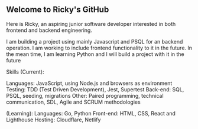 ## Welcome to Ricky's GitHub
<!--
**Colorrr34/Colorrr34** is a ✨ _special_ ✨ repository because its `README.md` (this file) appears on your GitHub profile.

Here are some ideas to get you started:

- 🔭 I’m currently working on ...
- 🌱 I’m currently learning ...
- 👯 I’m looking to collaborate on ...
- 🤔 I’m looking for help with ...
- 💬 Ask me about ...
- 📫 How to reach me: ...
- 😄 Pronouns: ...
- ⚡ Fun fact: ...
-->

Here is Ricky, an aspiring junior software developer interested in both frontend and backend engineering. 

I am building a project using mainly Javascript and PSQL for an backend operation. I am working to include frontend functionality to it in the future. In the mean time, I am learning Python and I will build a project with it in the future

Skills (Current):

Languages: JavaScript, using Node.js and browsers as environment
Testing: TDD (Test Driven Development), Jest, Supertest
Back-end: SQL, PSQL, seeding, migrations
Other: Paired programming, technical communication, SDL, Agile and SCRUM methodologies

(Learning):
Languages: Go, Python
Front-end: HTML, CSS, React and Lighthouse
Hosting: Cloudflare, Netlify
